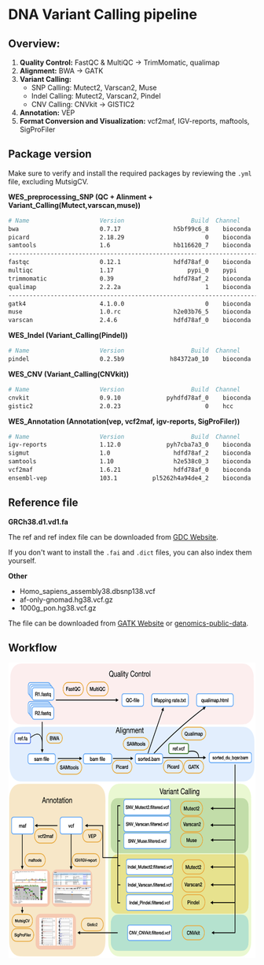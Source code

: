 # DNA Variant Calling pipeline
## Overview:
1. **Quality Control:** FastQC & MultiQC -> TrimMomatic, qualimap
2. **Alignment:** BWA -> GATK
3. **Variant Calling:** 
   - SNP Calling: Mutect2, Varscan2, Muse
   - Indel Calling: Mutect2, Varscan2, Pindel
   - CNV Calling: CNVkit -> GISTIC2
5. **Annotation:** VEP
6. **Format Conversion and Visualization:** vcf2maf, IGV-reports, maftools, SigProFiler

## Package version
Make sure to verify and install the required packages by reviewing the `.yml` file, excluding MutsigCV.

**WES_preprocessing_SNP (QC + Alinment + Variant_Calling(Mutect,varscan,muse))**
  ```bash
  # Name                    Version                   Build  Channel
  bwa                       0.7.17               h5bf99c6_8    bioconda 
  picard                    2.18.29                       0    bioconda
  samtools                  1.6                  hb116620_7    bioconda 
  ------------------------------------------------------------------------
  fastqc                    0.12.1               hdfd78af_0    bioconda 
  multiqc                   1.17                     pypi_0    pypi
  trimmomatic               0.39                 hdfd78af_2    bioconda
  qualimap                  2.2.2a                        1    bioconda
  ------------------------------------------------------------------------
  gatk4                     4.1.0.0                       0    bioconda 
  muse                      1.0.rc               h2e03b76_5    bioconda
  varscan                   2.4.6                hdfd78af_0    bioconda
  ```
**WES_Indel (Variant_Calling(Pindel))**
  ```bash
  # Name                    Version                   Build  Channel
  pindel                    0.2.5b9             h84372a0_10    bioconda
  ```
**WES_CNV (Variant_Calling(CNVkit))**
  ```bash
  # Name                    Version                   Build  Channel
  cnvkit                    0.9.10             pyhdfd78af_0    bioconda
  gistic2                   2.0.23                        0    hcc
  ```
**WES_Annotation (Annotation(vep, vcf2maf, igv-reports, SigProFiler))**
  ```bash
  # Name                    Version                   Build  Channel
  igv-reports               1.12.0             pyh7cba7a3_0    bioconda
  sigmut                    1.0                  hdfd78af_2    bioconda
  samtools                  1.10                 h2e538c0_3    bioconda
  vcf2maf                   1.6.21               hdfd78af_0    bioconda
  ensembl-vep               103.1          pl5262h4a94de4_2    bioconda 
  ```
## Reference file
**GRCh38.d1.vd1.fa**

The ref and ref index file can be downloaded from [GDC Website](https://gdc.cancer.gov/about-data/gdc-data-processing/gdc-reference-files).

If you don't want to install the `.fai` and `.dict` files, you can also index them yourself.

**Other**

- Homo_sapiens_assembly38.dbsnp138.vcf
- af-only-gnomad.hg38.vcf.gz
- 1000g_pon.hg38.vcf.gz

The file can be downloaded from [GATK Website](https://gatk.broadinstitute.org/hc/en-us/articles/360035890811-Resource-bundle) or [genomics-public-data](https://console.cloud.google.com/storage/browser/genomics-public-data/resources/broad/hg38/v0/).

## Workflow

<img src="https://github.com/Juan-Jeffery/DNA_Variant_Calling_pipeline/blob/main/img/DNA_pipeline.png" width="600" height="600">
